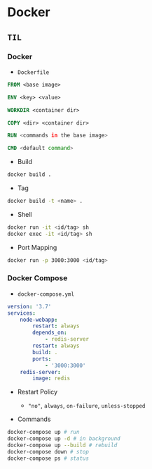 # Docker

## `TIL`

### Docker

-   `Dockerfile`

```dockerfile
FROM <base image>

ENV <key> <value>

WORKDIR <container dir>

COPY <dir> <container dir>

RUN <commands in the base image>

CMD <default command>
```

-   Build

```bash
docker build .
```

-   Tag

```bash
docker build -t <name> .
```

-   Shell

```bash
docker run -it <id/tag> sh
docker exec -it <id/tag> sh
```

-   Port Mapping

```bash
docker run -p 3000:3000 <id/tag>
```

### Docker Compose

-   `docker-compose.yml`

```yaml
version: '3.7'
services:
    node-webapp:
        restart: always
        depends_on:
            - redis-server
        restart: always
        build: .
        ports:
            - '3000:3000'
    redis-server:
        image: redis
```

-   Restart Policy

    -   `"no"`, `always`, `on-failure`, `unless-stopped`

-   Commands

```bash
docker-compose up # run
docker-compose up -d # in background
docker-compose up --build # rebuild
docker-compose down # stop
docker-compose ps # status
```

